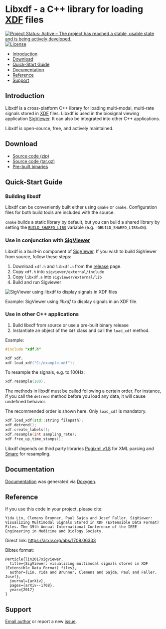 # Libxdf - a C++ library for loading [XDF](https://github.com/sccn/xdf/wiki/Specifications "Extensible Data Format") files

[![Project Status: Active – The project has reached a stable, usable state and is being actively developed.](http://www.repostatus.org/badges/latest/active.svg)](http://www.repostatus.org/#active)
[![License](https://img.shields.io/github/license/xdf-modules/libxdf)](https://opensource.org/licenses/BSD-2-Clause)

* [Introduction](#intro)
* [Download](#download)
* [Quick-Start Guide](#quick)
* [Documentation](#doc)
* [Reference](#reference)
* [Support](#support)


## <a name="intro"></a>Introduction

Libxdf is a cross-platform C++ library for loading multi-modal, multi-rate signals stored in [XDF](https://github.com/sccn/xdf/wiki/Specifications  "Extensible Data Format") files.
Libxdf is used in the  biosignal viewing application [SigViewer](https://github.com/cbrnr/sigviewer). It can also be integrated into other
C++ applications.

Libxdf is open-source, free, and actively maintained.


## <a name="download"></a>Download

* [Source code (zip)](https://github.com/Yida-Lin/libxdf/archive/0.94.zip)
* [Source code (tar.gz)](https://github.com/Yida-Lin/libxdf/archive/0.94.tar.gz)
* [Pre-built binaries](https://github.com/Yida-Lin/libxdf/releases)

## <a name="quick"></a>Quick-Start Guide

### Building libxdf
Libxdf can be conveniently built either using `qmake` or `cmake`. Configuration files for both build tools are included with the source.

`cmake` builds a static library by default, but you can build a shared library
by setting the
[`BUILD_SHARED_LIBS`](https://cmake.org/cmake/help/latest/variable/BUILD_SHARED_LIBS.html)
variable (e.g. `-DBUILD_SHARED_LIBS=ON`).

### Use in conjunction with [SigViewer](https://github.com/cbrnr/sigviewer)

Libxdf is a built-in component of [SigViewer](https://github.com/cbrnr/sigviewer). If you wish to build SigViewer from source, follow these steps:

1. Download `xdf.h` and `libxdf.a` from the [release](https://github.com/Yida-Lin/libxdf/releases) page.
2. Copy `xdf.h` into `sigviewer/external/include`
3. Copy `libxdf.a` into `sigviewer/external/lib`
4. Build and run Sigviewer


![SigViewer using _libxdf_ to display signals in XDF files](docs/Example.png)

Example: SigViewer using _libxdf_ to display signals in an XDF file.

### Use in other C++ applications

1. Build libxdf from source or use a pre-built binary release
2. Instantiate an object of the `Xdf` class and call the `load_xdf` method.

Example:

```C++
#include "xdf.h"

Xdf xdf;
xdf.load_xdf("C:/example.xdf");
```

To resample the signals, e.g. to 100Hz:

```C++
xdf.resample(100);
```

The methods in libxdf must be called following a certain order. For instance, if you call the `detrend` method before you load any data, it will cause undefined behavior.

The recommended order is shown here. Only `load_xdf` is mandatory.

```C++
xdf.load_xdf(std::string filepath);
xdf.detrend();
xdf.create_labels();
xdf.resample(int sampling_rate);
xdf.free_up_time_stamps();
```

Libxdf depends on third party libraries [Pugixml v1.8](http://pugixml.org/) for XML parsing and [Smarc](http://audio-smarc.sourceforge.net/) for resampling.

## <a name="doc"></a> Documentation
[Documentation](docs/html/class_xdf.html) was generated via [Doxygen](http://www.stack.nl/~dimitri/doxygen/index.html).

## <a name="reference"></a> Reference
If you use this code in your project, please cite:
```
Yida Lin, Clemens Brunner, Paul Sajda and Josef Faller. SigViewer: Visualizing Multimodal Signals Stored in XDF (Extensible Data Format) Files. The 39th Annual International Conference of the IEEE Engineering in Medicine and Biology Society.
```
Direct link: https://arxiv.org/abs/1708.06333

Bibtex format:
```
@article{lin2017sigviewer,
  title={SigViewer: visualizing multimodal signals stored in XDF (Extensible Data Format) files},
  author={Lin, Yida and Brunner, Clemens and Sajda, Paul and Faller, Josef},
  journal={arXiv},
  pages={arXiv--1708},
  year={2017}
}
```

## <a name="support"></a>Support
[Email author](mailto:yl3842@columbia.edu) or report a new [issue](https://github.com/Yida-Lin/libxdf/issues).
